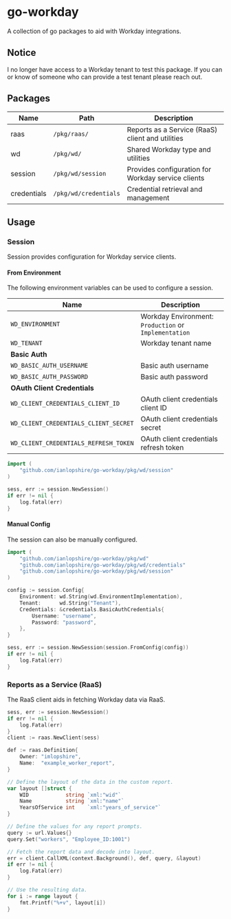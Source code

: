 # go-workday

A collection of go packages to aid with Workday integrations.

## Notice

I no longer have access to a Workday tenant to test this package. If you can or know of
someone who can provide a test tenant please reach out.

## Packages

| Name        | Path                  | Description                                        |
| ----------- | --------------------- | -------------------------------------------------- |
| raas        | `/pkg/raas/`          | Reports as a Service (RaaS) client and utilities   |
| wd          | `/pkg/wd/`            | Shared Workday type and utilities                  |
| session     | `/pkg/wd/session`     | Provides configuration for Workday service clients |
| credentials | `/pkg/wd/credentials` | Credential retrieval and management                |

## Usage

### Session

Session provides configuration for Workday service clients.

#### From Environment

The following environment variables can be used to configure a session.

| Name                                  | Description                                           |
| ------------------------------------- | ----------------------------------------------------- |
| `WD_ENVIRONMENT`                      | Workday Environment: `Production` or `Implementation` |
| `WD_TENANT`                           | Workday tenant name                                   |
| **Basic Auth**                        |                                                       |
| `WD_BASIC_AUTH_USERNAME`              | Basic auth username                                   |
| `WD_BASIC_AUTH_PASSWORD`              | Basic auth password                                   |
| **OAuth Client Credentials**          |                                                       |
| `WD_CLIENT_CREDENTIALS_CLIENT_ID`     | OAuth client credentials client ID                    |
| `WD_CLIENT_CREDENTIALS_CLIENT_SECRET` | OAuth client credentials secret                       |
| `WD_CLIENT_CREDENTIALS_REFRESH_TOKEN` | OAuth client credentials refresh token                |


```go
import (
    "github.com/ianlopshire/go-workday/pkg/wd/session"
)

sess, err := session.NewSession()
if err != nil {
    log.fatal(err)
}
```

#### Manual Config

The session can also be manually configured.

```go
import (
	"github.com/ianlopshire/go-workday/pkg/wd"
	"github.com/ianlopshire/go-workday/pkg/wd/credentials"
	"github.com/ianlopshire/go-workday/pkg/wd/session"
)

config := session.Config{
	Environment: wd.String(wd.EnvironmentImplementation),
	Tenant:      wd.String("Tenant"),
	Credentials: &credentials.BasicAuthCredentials{
		Username: "username",
		Password: "password",
	},
}

sess, err := session.NewSession(session.FromConfig(config))
if err != nil {
	log.Fatal(err)
}
```

### Reports as a Service (RaaS)

The RaaS client aids in fetching Workday data via RaaS.

```go
sess, err := session.NewSession()
if err != nil {
	log.Fatal(err)
}
client := raas.NewClient(sess)

def := raas.Definition{
	Owner: "imlopshire",
	Name:  "example_worker_report",
}

// Define the layout of the data in the custom report.
var layout []struct {
	WID            string `xml:"wid"`
	Name           string `xml:"name"`
	YearsOfService int    `xml:"years_of_service"`
}

// Define the values for any report prompts.
query := url.Values{}
query.Set("workers", "Employee_ID:1001")

// Fetch the report data and decode into layout.
err = client.CallXML(context.Background(), def, query, &layout)
if err != nil {
	log.Fatal(err)
}

// Use the resulting data.
for i := range layout {
	fmt.Printf("%+v", layout[i])
}
```